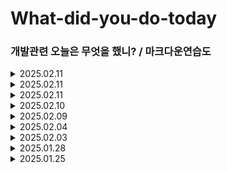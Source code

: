 # What-did-you-do-today
### 개발관련 오늘은 무엇을 했니? / 마크다운연습도

<details>
<summary>2025.02.11</summary>
<div markdown="1">
- 인프런 엑셀 강의듣기
</div> 
</details>

<details>
<summary>2025.02.11</summary>
<div markdown="1">
- 코드잇 react-data-다루기 수강 <br>
- 코드캠프 과제 정리 (기능위주로 정리)
</div> 
</details>

<details>
<summary>2025.02.11</summary>
<div markdown="1">
- 코드잇 react-data-다루기 수강 <br>
- 코드캠프 과제 정리 (기능위주로 정리)
</div> 
</details>

<details>
<summary>2025.02.10</summary>
<div markdown="1">
- 코드잇 react-data-다루기 수강 <br>
- 코드캠프 과제 정리 (기능위주로 정리)
</div> 
</details>

<details>
<summary>2025.02.09</summary>
<div markdown="1">
- 코드잇 react-data-다루기 수강
- 솔로트립 오너 레포지토리 오체분시
</div>
</details>

<details>
<summary>2025.02.04</summary>
<div markdown="1">
- 관계력 책 읽기 <br>
- 코드잇 react-data-다루기 수강
</div>
</details>

<details>
<summary>2025.02.03</summary>
<div markdown="1">
- 코드잇 react-data-다루기 수강 <br>
- 솔로트립 인턴 react-dnd 적용하기
</div>
</details>

<details>
<summary>2025.01.28</summary>
<div markdown="1">
- 코드잇 react-data-다루기 수강
</div>
</details>

<details>
<summary>2025.01.25</summary>
<div markdown="1">
- 코드잇 react-data-다루기 수강 <br>
- 솔로트립 인턴 react-dnd 적용하기
</div>
</details>

